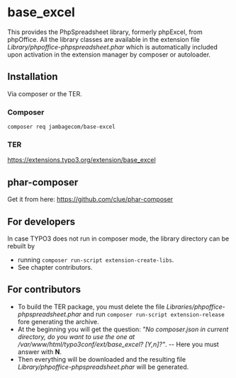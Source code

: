 base_excel
==========
This provides the PhpSpreadsheet library, formerly phpExcel, from phpOffice. All the library classes are
available in the extension file *Library/phpoffice-phpspreadsheet.phar* which is automatically included
upon activation in the extension manager by composer or autoloader.

Installation
------------
Via composer or the TER.

### Composer
`composer req jambagecom/base-excel`
### TER
https://extensions.typo3.org/extension/base_excel

phar-composer
--------------
Get it from here:
https://github.com/clue/phar-composer

For developers
--------------
In case TYPO3 does not run in composer mode, the library directory can be rebuilt by 
- running `composer run-script extension-create-libs`. 
- See chapter contributors.
 
For contributors
----------------
- To build the TER package, you must delete the file *Libraries/phpoffice-phpspreadsheet.phar*
  and run `composer run-script extension-release` fore generating the archive.
- At the beginning you will get the question: 
    *"No composer.json in current directory, do you want to use the one at /var/www/html/typo3conf/ext/base_excel? [Y,n]?"*. 
-- Here you must answer with **N**. 
- Then everything will be downloaded and the resulting file 
*Library/phpoffice-phpspreadsheet.phar* will be generated.
